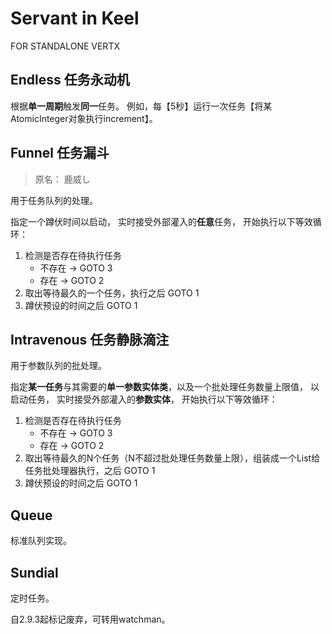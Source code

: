 # Servant in Keel

FOR STANDALONE VERTX

## Endless 任务永动机

根据**单一周期**触发**同一**任务。
例如，每【5秒】运行一次任务【将某AtomicInteger对象执行increment】。

## Funnel 任务漏斗

> 原名： 鹿威し

用于任务队列的处理。

指定一个蹲伏时间以启动，
实时接受外部灌入的**任意**任务，
开始执行以下等效循环：

1. 检测是否存在待执行任务
    * 不存在 → GOTO 3
    * 存在 → GOTO 2
2. 取出等待最久的一个任务，执行之后 GOTO 1
3. 蹲伏预设的时间之后 GOTO 1

## Intravenous 任务静脉滴注

用于参数队列的批处理。

指定**某一任务**与其需要的**单一参数实体类**，以及一个批处理任务数量上限值，
以启动任务，
实时接受外部灌入的**参数实体**，
开始执行以下等效循环：

1. 检测是否存在待执行任务
    * 不存在 → GOTO 3
    * 存在 → GOTO 2
2. 取出等待最久的N个任务（N不超过批处理任务数量上限），组装成一个List给任务批处理器执行，之后 GOTO 1
3. 蹲伏预设的时间之后 GOTO 1

## Queue

标准队列实现。

## Sundial

定时任务。

自2.9.3起标记废弃，可转用watchman。